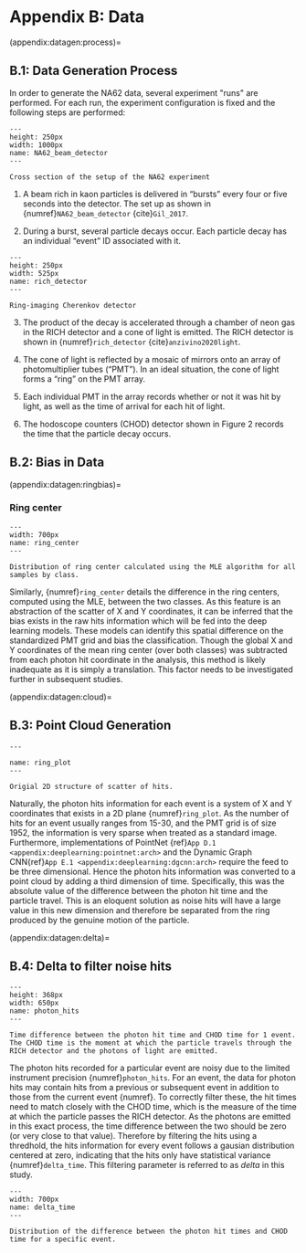 # Appendix B: Data 

(appendix:datagen:process)=
## B.1: Data Generation Process ###

In order to generate the NA62 data, several experiment "runs" are performed.  For each run, the experiment configuration is fixed and the following steps are performed:

```{figure} ../images/NA62_beam_detector.png
---
height: 250px
width: 1000px
name: NA62_beam_detector
---

Cross section of the setup of the NA62 experiment
```

1. A beam rich in kaon particles is delivered in “bursts” every four or five seconds into the detector. The set up as shown in {numref}`NA62_beam_detector` {cite}`Gil_2017`.

2. During a burst, several particle decays occur.  Each particle decay has an individual “event” ID associated with it.

```{figure} ../images/RICH_detector.png
---
height: 250px
width: 525px
name: rich_detector
---

Ring-imaging Cherenkov detector
```
3. The product of the decay is accelerated through a chamber of neon gas in the RICH detector and a cone of light is emitted.  The RICH detector is shown in {numref}`rich_detector` {cite}`anzivino2020light`.

4. The cone of light is reflected by a mosaic of mirrors onto an array of photomultiplier tubes (“PMT”).  In an ideal situation, the cone of light forms a “ring” on the PMT array.

5. Each individual PMT in the array records whether or not it was hit by light, as well as the time of arrival for each hit of light.

6. The hodoscope counters (CHOD) detector shown in Figure 2 records the time that the particle decay occurs.

## B.2: Bias in Data

(appendix:datagen:ringbias)=
### Ring center

```{figure} ../images/eda_ring_center_loc.png
---
width: 700px
name: ring_center
---

Distribution of ring center calculated using the MLE algorithm for all samples by class. 
```

Similarly,  {numref}`ring_center` details the difference in the ring centers, computed using the MLE, between the two classes. As this feature is an abstraction of the scatter of X and Y coordinates, it can be inferred that the bias exists in the raw hits information which will be fed into the deep learning models. These models can identify this spatial difference on the standardized PMT grid and bias the classification. Though the global X and Y coordinates of the mean ring center (over both classes) was subtracted from each photon hit coordinate in the analysis, this method is likely inadequate as it is simply a translation. This factor needs to be investigated further in subsequent studies. 

(appendix:datagen:cloud)=
## B.3: Point Cloud Generation

```{figure} ../images/ring_plots.svg
---

name: ring_plot
---

Origial 2D structure of scatter of hits.
```

Naturally, the photon hits information for each event is a system of X and Y coordinates that exists in a 2D plane {numref}`ring_plot`. As the number of hits for an event usually ranges from 15-30, and the PMT grid is of size 1952, the information is very sparse when treated as a standard image. Furthermore, implementations of PointNet {ref}`App D.1 <appendix:deeplearning:pointnet:arch>` and the Dynamic Graph CNN{ref}`App E.1 <appendix:deeplearning:dgcnn:arch>` require the feed to be three dimensional. Hence the photon hits information was converted to a point cloud by adding a third dimension of time. Specifically, this was the absolute value of the difference between the photon hit time and the particle travel. This is an eloquent solution as noise hits will have a large value in this new dimension and therefore be separated from the ring produced by the genuine motion of the particle.

(appendix:datagen:delta)=
## B.4: Delta to filter noise hits

```{figure} ../images/photon_hits.svg
---
height: 368px
width: 650px
name: photon_hits
---

Time difference between the photon hit time and CHOD time for 1 event. The CHOD time is the moment at which the particle travels through the RICH detector and the photons of light are emitted.
```

The photon hits recorded for a particular event are noisy due to the limited instrument precision {numref}`photon_hits`. For an event, the data for photon hits may contain hits from a previous or subsequent event in addition to those from the current event {numref}. To correctly filter these, the hit times need to match closely with the CHOD time, which is the measure of the time at which the particle passes the RICH detector. As the photons are emitted in this exact process, the time difference between the two should be zero (or very close to that value). Therefore by filtering the hits using a thredhold, the hits information for every event follows a gausian distribution centered at zero, indicating that the hits only have statistical variance {numref}`delta_time`. This filtering parameter is referred to as *delta* in this study.

```{figure} ../images/eda_delta_time.svg
---
width: 700px
name: delta_time
---

Distribution of the difference between the photon hit times and CHOD time for a specific event.
```
